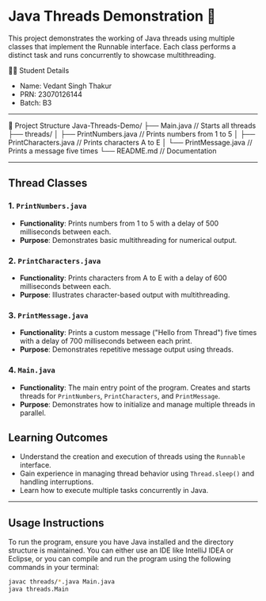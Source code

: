 # Java Threads Demonstration 🚀

This project demonstrates the working of Java threads using multiple classes that implement the Runnable interface. Each class performs a distinct task and runs concurrently to showcase multithreading.

👨‍💻 Student Details
- Name: Vedant Singh Thakur
- PRN: 23070126144
- Batch: B3

--- 

📂 Project Structure
Java-Threads-Demo/
├── Main.java                   // Starts all threads
├── threads/
│   ├── PrintNumbers.java       // Prints numbers from 1 to 5
│   ├── PrintCharacters.java    // Prints characters A to E
│   └── PrintMessage.java       // Prints a message five times
└── README.md                   // Documentation

---

## Thread Classes

### 1. `PrintNumbers.java`
- **Functionality**: Prints numbers from 1 to 5 with a delay of 500 milliseconds between each.
- **Purpose**: Demonstrates basic multithreading for numerical output.

### 2. `PrintCharacters.java`
- **Functionality**: Prints characters from A to E with a delay of 600 milliseconds between each.
- **Purpose**: Illustrates character-based output with multithreading.

### 3. `PrintMessage.java`
- **Functionality**: Prints a custom message ("Hello from Thread") five times with a delay of 700 milliseconds between each print.
- **Purpose**: Demonstrates repetitive message output using threads.

### 4. `Main.java`
- **Functionality**: The main entry point of the program. Creates and starts threads for `PrintNumbers`, `PrintCharacters`, and `PrintMessage`.
- **Purpose**: Demonstrates how to initialize and manage multiple threads in parallel.

## Learning Outcomes
- Understand the creation and execution of threads using the `Runnable` interface.
- Gain experience in managing thread behavior using `Thread.sleep()` and handling interruptions.
- Learn how to execute multiple tasks concurrently in Java.

---

## Usage Instructions

To run the program, ensure you have Java installed and the directory structure is maintained. You can either use an IDE like IntelliJ IDEA or Eclipse, or you can compile and run the program using the following commands in your terminal:

```bash
javac threads/*.java Main.java
java threads.Main
